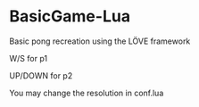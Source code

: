 # BasicGame-Lua
 Basic pong recreation using the LÖVE framework

W/S for p1

UP/DOWN for p2

You may change the resolution in conf.lua